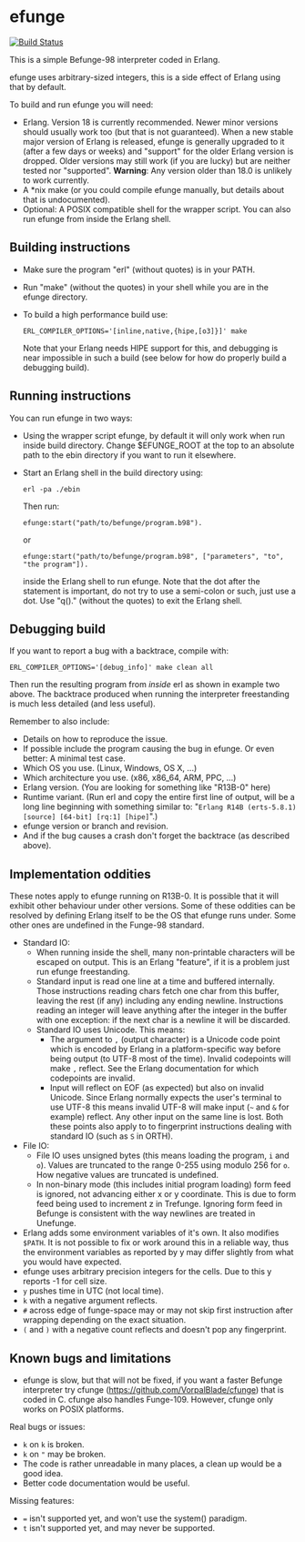 # efunge

[![Build Status](https://app.travis-ci.com/VorpalBlade/efunge.svg?branch=master)](https://app.travis-ci.com/VorpalBlade/efunge)

This is a simple Befunge-98 interpreter coded in Erlang.

efunge uses arbitrary-sized integers, this is a side effect of Erlang using that
by default.

To build and run efunge you will need:

* Erlang. Version 18 is currently recommended. Newer minor versions should
  usually work too (but that is not guaranteed). When a new stable major version
  of Erlang is released, efunge is generally upgraded to it (after a few days or
  weeks) and "support" for the older Erlang version is dropped. Older versions
  may still work (if you are lucky) but are neither tested nor "supported".
  **Warning**: Any version older than 18.0 is unlikely to work currently.
* A *nix make (or you could compile efunge manually, but details about that is
  undocumented).
* Optional: A POSIX compatible shell for the wrapper script. You can also run
  efunge from inside the Erlang shell.


## Building instructions

* Make sure the program "erl" (without quotes) is in your PATH.
* Run "make" (without the quotes) in your shell while you are in the efunge
  directory.
* To build a high performance build use:

      ERL_COMPILER_OPTIONS='[inline,native,{hipe,[o3]}]' make

  Note that your Erlang needs HIPE support for this, and debugging is near
  impossible in such a build (see below for how do properly build a debugging
  build).


## Running instructions

You can run efunge in two ways:
* Using the wrapper script efunge, by default it will only work when run inside
  build directory. Change $EFUNGE_ROOT at the top to an absolute path to the
  ebin directory if you want to run it elsewhere.
* Start an Erlang shell in the build directory using:

      erl -pa ./ebin

  Then run:
 
      efunge:start("path/to/befunge/program.b98").
  or
  
      efunge:start("path/to/befunge/program.b98", ["parameters", "to", "the program"]).

  inside the Erlang shell to run efunge. Note that the dot after the statement
  is important, do not try to use a semi-colon or such, just use a dot.
  Use "q()." (without the quotes) to exit the Erlang shell.


## Debugging build

If you want to report a bug with a backtrace, compile with:

    ERL_COMPILER_OPTIONS='[debug_info]' make clean all

Then run the resulting program from *inside* erl as shown in example two above.
The backtrace produced when running the interpreter freestanding is much less
detailed (and less useful).

Remember to also include:

 * Details on how to reproduce the issue.
 * If possible include the program causing the bug in efunge.
   Or even better: A minimal test case.
 * Which OS you use. (Linux, Windows, OS X, ...)
 * Which architecture you use. (x86, x86_64, ARM, PPC, ...)
 * Erlang version. (You are looking for something like "R13B-0" here)
 * Runtime variant. (Run erl and copy the entire first line of output, will be
   a long line beginning with something similar to:
   "`Erlang R14B (erts-5.8.1) [source] [64-bit] [rq:1] [hipe]`".)
 * efunge version or branch and revision.
 * And if the bug causes a crash don't forget the backtrace (as described above).


## Implementation oddities

These notes apply to efunge running on R13B-0. It is possible that it will
exhibit other behaviour under other versions. Some of these oddities can be
resolved by defining Erlang itself to be the OS that efunge runs under. Some
other ones are undefined in the Funge-98 standard.

 * Standard IO:
   - When running inside the shell, many non-printable characters will be
     escaped on output. This is an Erlang "feature", if it is a problem just run
     efunge freestanding.
   - Standard input is read one line at a time and buffered internally. Those
     instructions reading chars fetch one char from this buffer, leaving the
     rest (if any) including any ending newline. Instructions reading an integer
     will leave anything after the integer in the buffer with one exception: if
     the next char is a newline it will be discarded.
   - Standard IO uses Unicode. This means:
     * The argument to `,` (output character) is a Unicode code point which is
       encoded by Erlang in a platform-specific way before being output (to
       UTF-8 most of the time). Invalid codepoints will make `,` reflect. See
       the Erlang documentation for which codepoints are invalid.
     * Input will reflect on EOF (as expected) but also on invalid Unicode.
       Since Erlang normally expects the user's terminal to use UTF-8 this means
       invalid UTF-8 will make input (`~` and `&` for example) reflect. Any
       other input on the same line is lost.
     Both these points also apply to to fingerprint instructions dealing with
     standard IO (such as `S` in ORTH).
 * File IO:
   - File IO uses unsigned bytes (this means loading the program, `i` and `o`).
     Values are truncated to the range 0-255 using modulo 256 for `o`. How
     negative values are truncated is undefined.
   - In non-binary mode (this includes initial program loading) form feed is
     ignored, not advancing either x or y coordinate. This is due to form feed
     being used to increment z in Trefunge. Ignoring form feed in Befunge is
     consistent with the way newlines are treated in Unefunge.
 * Erlang adds some environment variables of it's own. It also modifies `$PATH`.
   It is not possible to fix or work around this in a reliable way, thus the
   environment variables as reported by y may differ slightly from what you
   would have expected.
 * efunge uses arbitrary precision integers for the cells.
   Due to this y reports -1 for cell size.
 * `y` pushes time in UTC (not local time).
 * `k` with a negative argument reflects.
 * `#` across edge of funge-space may or may not skip first instruction after
   wrapping depending on the exact situation.
 * `(` and `)` with a negative count reflects and doesn't pop any fingerprint.


## Known bugs and limitations

* efunge is slow, but that will not be fixed, if you want a faster Befunge
  interpreter try cfunge (https://github.com/VorpalBlade/cfunge) that is coded
  in C. cfunge also handles Funge-109. However, cfunge only works on POSIX
  platforms.

Real bugs or issues:
 * `k` on `k` is broken.
 * `k` on `"` may be broken.
 * The code is rather unreadable in many places, a clean up would be a good idea.
 * Better code documentation would be useful.

Missing features:
 * `=` isn't supported yet, and won't use the system() paradigm.
 * `t` isn't supported yet, and may never be supported.
